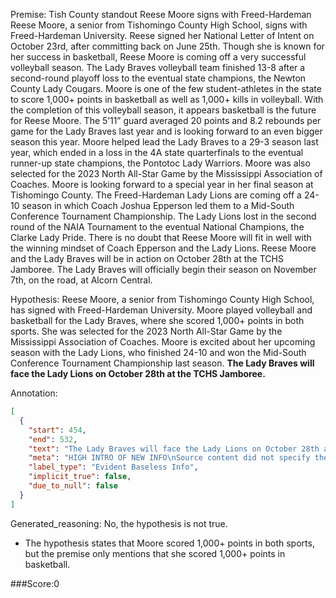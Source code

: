 
Premise:
Tish County standout Reese Moore signs with Freed-Hardeman
Reese Moore, a senior from Tishomingo County High School, signs with Freed-Hardeman University. Reese signed her National Letter of Intent on October 23rd, after committing back on June 25th.
Though she is known for her success in basketball, Reese Moore is coming off a very successful volleyball season. The Lady Braves volleyball team finished 13-8 after a second-round playoff loss to the eventual state champions, the Newton County Lady Cougars. Moore is one of the few student-athletes in the state to score 1,000+ points in basketball as well as 1,000+ kills in volleyball. With the completion of this volleyball season, it appears basketball is the future for Reese Moore.
The 5’11” guard averaged 20 points and 8.2 rebounds per game for the Lady Braves last year and is looking forward to an even bigger season this year. Moore helped lead the Lady Braves to a 29-3 season last year, which ended in a loss in the 4A state quarterfinals to the eventual runner-up state champions, the Pontotoc Lady Warriors. Moore was also selected for the 2023 North All-Star Game by the Mississippi Association of Coaches. Moore is looking forward to a special year in her final season at Tishomingo County.
The Freed-Hardeman Lady Lions are coming off a 24-10 season in which Coach Joshua Epperson led them to a Mid-South Conference Tournament Championship. The Lady Lions lost in the second round of the NAIA Tournament to the eventual National Champions, the Clarke Lady Pride. There is no doubt that Reese Moore will fit in well with the winning mindset of Coach Epperson and the Lady Lions.
Reese Moore and the Lady Braves will be in action on October 28th at the TCHS Jamboree. The Lady Braves will officially begin their season on November 7th, on the road, at Alcorn Central.

Hypothesis:
Reese Moore, a senior from Tishomingo County High School, has signed with Freed-Hardeman University. Moore played volleyball and basketball for the Lady Braves, where she scored 1,000+ points in both sports. She was selected for the 2023 North All-Star Game by the Mississippi Association of Coaches. Moore is excited about her upcoming season with the Lady Lions, who finished 24-10 and won the Mid-South Conference Tournament Championship last season. **The Lady Braves will face the Lady Lions on October 28th at the TCHS Jamboree.**

Annotation:
```json
[
  {
    "start": 454,
    "end": 532,
    "text": "The Lady Braves will face the Lady Lions on October 28th at the TCHS Jamboree.",
    "meta": "HIGH INTRO OF NEW INFO\nSource content did not specify the team that they will be playing against",
    "label_type": "Evident Baseless Info",
    "implicit_true": false,
    "due_to_null": false
  }
]
```

Generated_reasoning:
No, the hypothesis is not true. 
- The hypothesis states that Moore scored 1,000+ points in both sports, but the premise only mentions that she scored 1,000+ points in basketball.

###Score:0
